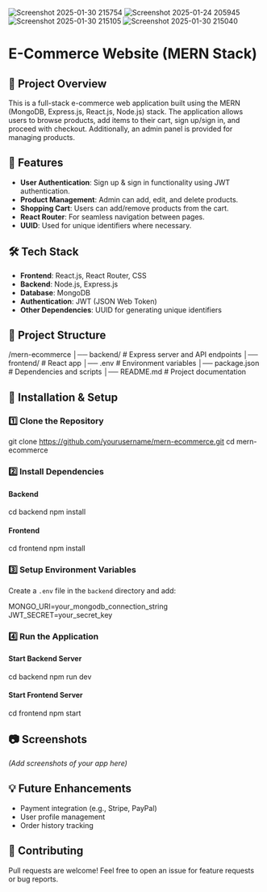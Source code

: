 
![Screenshot 2025-01-30 215754](https://github.com/user-attachments/assets/afe159fe-47f7-4a1b-ae66-1cc5b208266d)
![Screenshot 2025-01-24 205945](https://github.com/user-attachments/assets/3417fc54-5e3b-49f8-b488-42acac093454)
![Screenshot 2025-01-30 215105](https://github.com/user-attachments/assets/0be5485b-7d32-45b0-a52c-ddd5c207c5ba)
![Screenshot 2025-01-30 215040](https://github.com/user-attachments/assets/cbc217d9-147d-44f0-add5-06ff90b7997c)
# E-Commerce Website (MERN Stack)

## 📌 Project Overview

This is a full-stack e-commerce web application built using the MERN (MongoDB, Express.js, React.js, Node.js) stack. The application allows users to browse products, add items to their cart, sign up/sign in, and proceed with checkout. Additionally, an admin panel is provided for managing products.

## 🚀 Features

- **User Authentication**: Sign up & sign in functionality using JWT authentication.
- **Product Management**: Admin can add, edit, and delete products.
- **Shopping Cart**: Users can add/remove products from the cart.
- **React Router**: For seamless navigation between pages.
- **UUID**: Used for unique identifiers where necessary.

## 🛠️ Tech Stack

- **Frontend**: React.js, React Router, CSS
- **Backend**: Node.js, Express.js
- **Database**: MongoDB
- **Authentication**: JWT (JSON Web Token)
- **Other Dependencies**: UUID for generating unique identifiers

## 📂 Project Structure

/mern-ecommerce
│── backend/         # Express server and API endpoints
│── frontend/        # React app
│── .env            # Environment variables
│── package.json    # Dependencies and scripts
│── README.md       # Project documentation

## 🔧 Installation & Setup

### 1️⃣ Clone the Repository

git clone https://github.com/yourusername/mern-ecommerce.git
cd mern-ecommerce

### 2️⃣ Install Dependencies

#### Backend
cd backend
npm install

#### Frontend
cd frontend
npm install

### 3️⃣ Setup Environment Variables

Create a `.env` file in the `backend` directory and add:

MONGO_URI=your_mongodb_connection_string
JWT_SECRET=your_secret_key

### 4️⃣ Run the Application

#### Start Backend Server

cd backend
npm run dev

#### Start Frontend Server

cd frontend
npm start

## 📷 Screenshots

*(Add screenshots of your app here)*

## 💡 Future Enhancements

- Payment integration (e.g., Stripe, PayPal)
- User profile management
- Order history tracking

## 🤝 Contributing

Pull requests are welcome! Feel free to open an issue for feature requests or bug reports.

